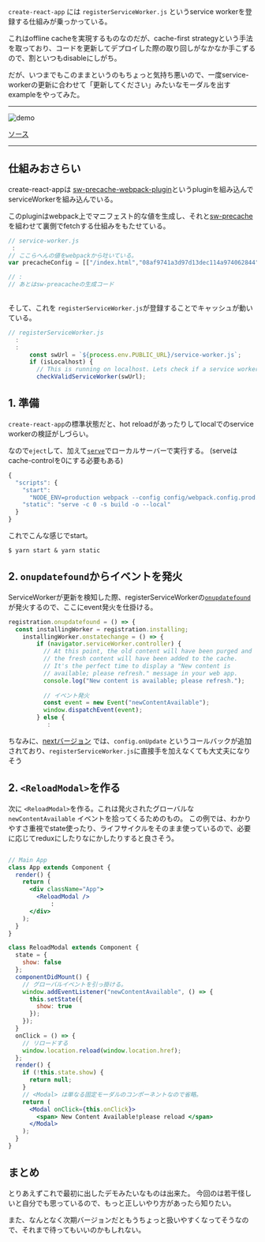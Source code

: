 `create-react-app` には `registerServiceWorker.js` というservice workerを登録する仕組みが乗っかっている。

これはoffline cacheを実現するものなのだが、cache-first strategyという手法を取っており、コードを更新してデプロイした際の取り回しがなかなか手こずるので、割といつもdisableにしがち。

だが、いつまでもこのままというのもちょっと気持ち悪いので、一度service-workerの更新に合わせて「更新してください」みたいなモーダルを出すexampleをやってみた。


---
![demo](https://qiita-image-store.s3.amazonaws.com/0/7307/efb15ef8-ac36-d878-033b-5c78e8c127a3.gif)

[ソース](https://github.com/inuscript/example-service-worker.git)

---

## 仕組みおさらい

create-react-appは [sw-precache-webpack-plugin](https://github.com/goldhand/sw-precache-webpack-plugin/)というpluginを組み込んでserviceWorkerを組み込んでいる。

このpluginはwebpack上でマニフェスト的な値を生成し、それと[sw-precache](https://github.com/GoogleChromeLabs/sw-precache)を組わせて裏側でfetchする仕組みをもたせている。


```js
// service-worker.js
 :
// ここらへんの値をwebpackから吐いている。
var precacheConfig = [["/index.html","08af9741a3d97d13dec114a974062844"],["/static/css/main.c17080f1.css","302476b8b379a677f648aa1e48918ebd"],["/static/js/main.0ccb3c41.js","426e3841d0fed136b6bb86108f30e5e2"],["/static/media/logo.5d5d9eef.svg","5d5d9eefa31e5e13a6610d9fa7a283bb"]];

// :
// あとはsw-preacacheの生成コード
 
```

そして、これを `registerServiceWorker.js`が登録することでキャッシュが動いている。

```js
// registerServiceWorker.js
  :
  :
      const swUrl = `${process.env.PUBLIC_URL}/service-worker.js`;
      if (isLocalhost) {
        // This is running on localhost. Lets check if a service worker still exists or not.
        checkValidServiceWorker(swUrl);
```

## 1. 準備

`create-react-app`の標準状態だと、hot reloadがあったりしてlocalでのservice workerの検証がしづらい。

なので`eject`して、加えて[`serve`](https://github.com/zeit/serve)でローカルサーバーで実行する。 (serveはcache-controlを0にする必要もある)

```js
{
  "scripts": {
    "start":
      "NODE_ENV=production webpack --config config/webpack.config.prod.js --watch",
    "static": "serve -c 0 -s build -o --local"
  }
}
```

これでこんな感じでstart。

```
$ yarn start & yarn static
```

## 2. `onupdatefound`からイベントを発火

ServiceWorkerが更新を検知した際、registerServiceWorkerの[`onupdatefound`](https://github.com/facebook/create-react-app/blob/0b1d6365768ae3bd267b042b74bab249673f1a9f/packages/react-scripts/template/src/registerServiceWorker.js#L63-L69) が発火するので、ここにevent発火を仕掛ける。

```js
registration.onupdatefound = () => {
  const installingWorker = registration.installing;
    installingWorker.onstatechange = () => {
        if (navigator.serviceWorker.controller) {
          // At this point, the old content will have been purged and
          // the fresh content will have been added to the cache.
          // It's the perfect time to display a "New content is
          // available; please refresh." message in your web app.
          console.log("New content is available; please refresh.");
        
          // イベント発火
          const event = new Event("newContentAvailable");
          window.dispatchEvent(event);
        } else {
           :
```

ちなみに、[nextバージョン](https://github.com/facebook/create-react-app/blob/cb3f835586d2f1e3b9ddcf3a29442c9d76eaef84/packages/react-scripts/template/src/serviceWorker.js#L71-L73) では、`config.onUpdate` というコールバックが追加されており、`registerServiceWorker.js`に直接手を加えなくても大丈夫になりそう


## 2. `<ReloadModal>`を作る

次に `<ReloadModal>`を作る。これは発火されたグローバルな `newContentAvailable` イベントを拾ってくるためのもの。
この例では、わかりやすさ重視でstate使ったり、ライフサイクルをそのまま使っているので、必要に応じてreduxにしたりなにかしたりすると良さそう。

```jsx

// Main App
class App extends Component {
  render() {
    return (
      <div className="App">
        <ReloadModal />
            :
      </div>
    );
  }
}

class ReloadModal extends Component {
  state = {
    show: false
  };
  componentDidMount() {
    // グローバルイベントを引っ掛ける。
    window.addEventListener("newContentAvailable", () => {
      this.setState({
        show: true
      });
    });
  }
  onClick = () => {
    // リロードする
    window.location.reload(window.location.href);
  };
  render() {
    if (!this.state.show) {
      return null;
    }
    // <Modal> は単なる固定モーダルのコンポーネントなので省略。
    return (
      <Modal onClick={this.onClick}>
        <span> New Content Available!please reload </span>
      </Modal>
    );
  }
}
```

## まとめ

とりあえずこれで最初に出したデモみたいなものは出来た。
今回のは若干怪しいと自分でも思っているので、もっと正しいやり方があったら知りたい。

また、なんとなく次期バージョンだともうちょっと扱いやすくなってそうなので、それまで待ってもいいのかもしれない。

